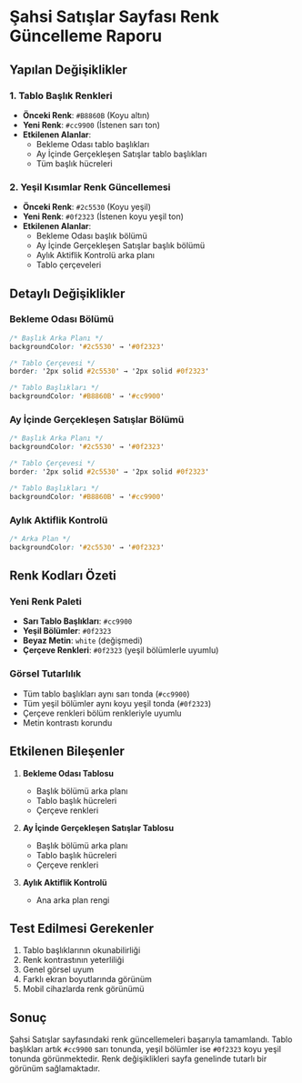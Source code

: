 # Şahsi Satışlar Sayfası Renk Güncelleme Raporu

## Yapılan Değişiklikler

### 1. Tablo Başlık Renkleri
- **Önceki Renk**: `#B8860B` (Koyu altın)
- **Yeni Renk**: `#cc9900` (İstenen sarı ton)
- **Etkilenen Alanlar**:
  - Bekleme Odası tablo başlıkları
  - Ay İçinde Gerçekleşen Satışlar tablo başlıkları
  - Tüm başlık hücreleri

### 2. Yeşil Kısımlar Renk Güncellemesi
- **Önceki Renk**: `#2c5530` (Koyu yeşil)
- **Yeni Renk**: `#0f2323` (İstenen koyu yeşil ton)
- **Etkilenen Alanlar**:
  - Bekleme Odası başlık bölümü
  - Ay İçinde Gerçekleşen Satışlar başlık bölümü
  - Aylık Aktiflik Kontrolü arka planı
  - Tablo çerçeveleri

## Detaylı Değişiklikler

### Bekleme Odası Bölümü
```css
/* Başlık Arka Planı */
backgroundColor: '#2c5530' → '#0f2323'

/* Tablo Çerçevesi */
border: '2px solid #2c5530' → '2px solid #0f2323'

/* Tablo Başlıkları */
backgroundColor: '#B8860B' → '#cc9900'
```

### Ay İçinde Gerçekleşen Satışlar Bölümü
```css
/* Başlık Arka Planı */
backgroundColor: '#2c5530' → '#0f2323'

/* Tablo Çerçevesi */
border: '2px solid #2c5530' → '2px solid #0f2323'

/* Tablo Başlıkları */
backgroundColor: '#B8860B' → '#cc9900'
```

### Aylık Aktiflik Kontrolü
```css
/* Arka Plan */
backgroundColor: '#2c5530' → '#0f2323'
```

## Renk Kodları Özeti

### Yeni Renk Paleti
- **Sarı Tablo Başlıkları**: `#cc9900`
- **Yeşil Bölümler**: `#0f2323`
- **Beyaz Metin**: `white` (değişmedi)
- **Çerçeve Renkleri**: `#0f2323` (yeşil bölümlerle uyumlu)

### Görsel Tutarlılık
- Tüm tablo başlıkları aynı sarı tonda (`#cc9900`)
- Tüm yeşil bölümler aynı koyu yeşil tonda (`#0f2323`)
- Çerçeve renkleri bölüm renkleriyle uyumlu
- Metin kontrastı korundu

## Etkilenen Bileşenler
1. **Bekleme Odası Tablosu**
   - Başlık bölümü arka planı
   - Tablo başlık hücreleri
   - Çerçeve renkleri

2. **Ay İçinde Gerçekleşen Satışlar Tablosu**
   - Başlık bölümü arka planı
   - Tablo başlık hücreleri
   - Çerçeve renkleri

3. **Aylık Aktiflik Kontrolü**
   - Ana arka plan rengi

## Test Edilmesi Gerekenler
1. Tablo başlıklarının okunabilirliği
2. Renk kontrastının yeterliliği
3. Genel görsel uyum
4. Farklı ekran boyutlarında görünüm
5. Mobil cihazlarda renk görünümü

## Sonuç
Şahsi Satışlar sayfasındaki renk güncellemeleri başarıyla tamamlandı. Tablo başlıkları artık `#cc9900` sarı tonunda, yeşil bölümler ise `#0f2323` koyu yeşil tonunda görünmektedir. Renk değişiklikleri sayfa genelinde tutarlı bir görünüm sağlamaktadır.